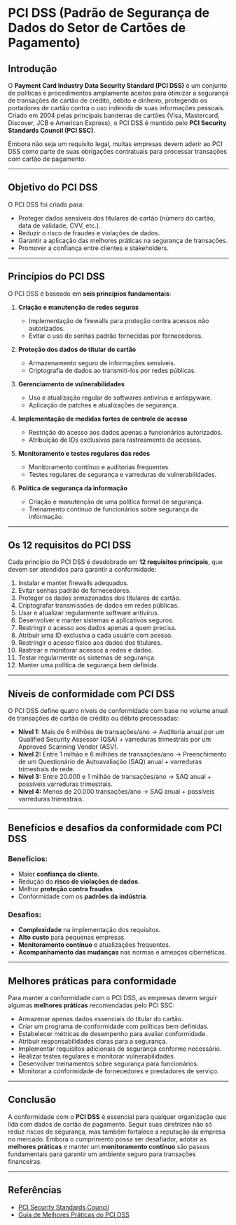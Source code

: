 # PCI DSS (Padrão de Segurança de Dados do Setor de Cartões de Pagamento)

## Introdução
O **Payment Card Industry Data Security Standard (PCI DSS)** é um conjunto de políticas e procedimentos amplamente aceitos para otimizar a segurança de transações de cartão de crédito, débito e dinheiro, protegendo os portadores de cartão contra o uso indevido de suas informações pessoais. Criado em 2004 pelas principais bandeiras de cartões (Visa, Mastercard, Discover, JCB e American Express), o PCI DSS é mantido pelo **PCI Security Standards Council (PCI SSC)**.

Embora não seja um requisito legal, muitas empresas devem aderir ao PCI DSS como parte de suas obrigações contratuais para processar transações com cartão de pagamento.

---

## Objetivo do PCI DSS
O PCI DSS foi criado para:
- Proteger dados sensíveis dos titulares de cartão (número do cartão, data de validade, CVV, etc.).
- Reduzir o risco de fraudes e violações de dados.
- Garantir a aplicação das melhores práticas na segurança de transações.
- Promover a confiança entre clientes e stakeholders.

---

## Princípios do PCI DSS
O PCI DSS é baseado em **seis princípios fundamentais**:

1. **Criação e manutenção de redes seguras**
   - Implementação de firewalls para proteção contra acessos não autorizados.
   - Evitar o uso de senhas padrão fornecidas por fornecedores.

2. **Proteção dos dados do titular do cartão**
   - Armazenamento seguro de informações sensíveis.
   - Criptografia de dados ao transmiti-los por redes públicas.

3. **Gerenciamento de vulnerabilidades**
   - Uso e atualização regular de softwares antivírus e antispyware.
   - Aplicação de patches e atualizações de segurança.

4. **Implementação de medidas fortes de controle de acesso**
   - Restrição do acesso aos dados apenas a funcionários autorizados.
   - Atribuição de IDs exclusivas para rastreamento de acessos.

5. **Monitoramento e testes regulares das redes**
   - Monitoramento contínuo e auditorias frequentes.
   - Testes regulares de segurança e varreduras de vulnerabilidades.

6. **Política de segurança da informação**
   - Criação e manutenção de uma política formal de segurança.
   - Treinamento contínuo de funcionários sobre segurança da informação.

---

## Os 12 requisitos do PCI DSS
Cada princípio do PCI DSS é desdobrado em **12 requisitos principais**, que devem ser atendidos para garantir a conformidade:

1. Instalar e manter firewalls adequados.
2. Evitar senhas padrão de fornecedores.
3. Proteger os dados armazenados dos titulares de cartão.
4. Criptografar transmissões de dados em redes públicas.
5. Usar e atualizar regularmente software antivírus.
6. Desenvolver e manter sistemas e aplicativos seguros.
7. Restringir o acesso aos dados apenas a quem precisa.
8. Atribuir uma ID exclusiva a cada usuário com acesso.
9. Restringir o acesso físico aos dados dos titulares.
10. Rastrear e monitorar acessos a redes e dados.
11. Testar regularmente os sistemas de segurança.
12. Manter uma política de segurança bem definida.

---

## Níveis de conformidade com PCI DSS
O PCI DSS define quatro níveis de conformidade com base no volume anual de transações de cartão de crédito ou débito processadas:

- **Nível 1:** Mais de 6 milhões de transações/ano → Auditoria anual por um Qualified Security Assessor (QSA) + varreduras trimestrais por um Approved Scanning Vendor (ASV).
- **Nível 2:** Entre 1 milhão e 6 milhões de transações/ano → Preenchimento de um Questionário de Autoavaliação (SAQ) anual + varreduras trimestrais de rede.
- **Nível 3:** Entre 20.000 e 1 milhão de transações/ano → SAQ anual + possíveis varreduras trimestrais.
- **Nível 4:** Menos de 20.000 transações/ano → SAQ anual + possíveis varreduras trimestrais.

---

## Benefícios e desafios da conformidade com PCI DSS

### Benefícios:
- Maior **confiança do cliente**.
- Redução do **risco de violações de dados**.
- Melhor **proteção contra fraudes**.
- Conformidade com os **padrões da indústria**.

### Desafios:
- **Complexidade** na implementação dos requisitos.
- **Alto custo** para pequenas empresas.
- **Monitoramento contínuo** e atualizações frequentes.
- **Acompanhamento das mudanças** nas normas e ameaças cibernéticas.

---

## Melhores práticas para conformidade
Para manter a conformidade com o PCI DSS, as empresas devem seguir algumas **melhores práticas** recomendadas pelo PCI SSC:

- Armazenar apenas dados essenciais do titular do cartão.
- Criar um programa de conformidade com políticas bem definidas.
- Estabelecer métricas de desempenho para avaliar conformidade.
- Atribuir responsabilidades claras para a segurança.
- Implementar requisitos adicionais de segurança conforme necessário.
- Realizar testes regulares e monitorar vulnerabilidades.
- Desenvolver treinamentos sobre segurança para funcionários.
- Monitorar a conformidade de fornecedores e prestadores de serviço.

---

## Conclusão
A conformidade com o **PCI DSS** é essencial para qualquer organização que lida com dados de cartão de pagamento. Seguir suas diretrizes não só reduz riscos de segurança, mas também fortalece a reputação da empresa no mercado. Embora o cumprimento possa ser desafiador, adotar as **melhores práticas** e manter um **monitoramento contínuo** são passos fundamentais para garantir um ambiente seguro para transações financeiras.

---

## Referências
- [PCI Security Standards Council](https://www.pcisecuritystandards.org/)
- [Guia de Melhores Práticas do PCI DSS](https://www.pcisecuritystandards.org/document_library)
